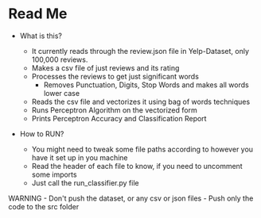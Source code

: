 # Read Me
- What is this?
    - It currently reads through the review.json file in Yelp-Dataset, only 100,000 reviews.
    - Makes a csv file of just reviews and its rating
    - Processes the reviews to get just significant words
        - Removes Punctuation, Digits, Stop Words and makes all words lower case
    - Reads the csv file and vectorizes it using bag of words techniques
    - Runs Perceptron Algorithm on the vectorized form
    - Prints Perceptron Accuracy and Classification Report

- How to RUN?
    - You might need to tweak some file paths according to however you have it set up in you machine
    - Read the header of each file to know, if you need to uncomment some imports
    - Just call the run_classifier.py file

WARNING
    - Don't push the dataset, or any csv or json files
    - Push only the code to the src folder
